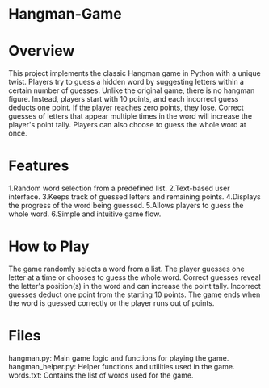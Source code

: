 # Hangman-Game
# Overview
This project implements the classic Hangman game in Python with a unique twist. Players try to guess a hidden word by suggesting letters within a certain number of guesses. Unlike the original game, there is no hangman figure. Instead, players start with 10 points, and each incorrect guess deducts one point. If the player reaches zero points, they lose. Correct guesses of letters that appear multiple times in the word will increase the player's point tally. Players can also choose to guess the whole word at once.

# Features
1.Random word selection from a predefined list.
2.Text-based user interface.
3.Keeps track of guessed letters and remaining points.
4.Displays the progress of the word being guessed.
5.Allows players to guess the whole word.
6.Simple and intuitive game flow.
# How to Play
The game randomly selects a word from a list.
The player guesses one letter at a time or chooses to guess the whole word.
Correct guesses reveal the letter's position(s) in the word and can increase the point tally.
Incorrect guesses deduct one point from the starting 10 points.
The game ends when the word is guessed correctly or the player runs out of points.
# Files
hangman.py: Main game logic and functions for playing the game.
hangman_helper.py: Helper functions and utilities used in the game.
words.txt: Contains the list of words used for the game.
